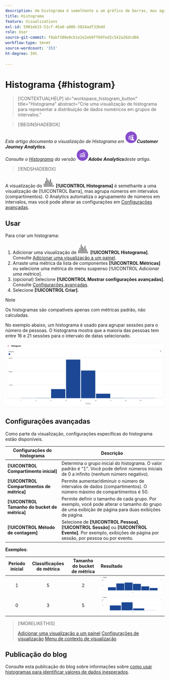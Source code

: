 ```yaml
---
description: Um histograma é semelhante a um gráfico de barras, mas agrupa os números em intervalos (grupos).
title: Histograma
feature: Visualizations
exl-id: 5901eb15-51cf-45a0-a80b-5824adf33bdd
role: User
source-git-commit: f8abf388e0cb1e2e2eb9ff69fed2c542a26dcd66
workflow-type: tm+mt
source-wordcount: '353'
ht-degree: 34%

---
```


# Histograma {#histogram}

<!-- markdownlint-disable MD034 -->

>[!CONTEXTUALHELP]
>id="workspace_histogram_button"
>title="Histograma"
>abstract="Crie uma visualização de histograma para representar a distribuição de dados numéricos em grupos de intervalos."

<!-- markdownlint-enable MD034 -->


>[!BEGINSHADEBOX]

*Este artigo documenta a visualização de Histograma em ![CustomerJourneyAnalytics](/help/assets/icons/CustomerJourneyAnalytics.svg)**Customer Journey Analytics**.<br/>Consulte o [Histograma](https://experienceleague.adobe.com/en/docs/analytics/analyze/analysis-workspace/visualizations/histogram) da versão ![AdobeAnalytics](/help/assets/icons/AdobeAnalytics.svg)**Adobe Analytics**deste artigo.*

>[!ENDSHADEBOX]


A visualização do ![Histograma](/help/assets/icons/Histogram.svg) **[!UICONTROL Histograma]** é semelhante a uma visualização de [!UICONTROL Barra], mas agrupa números em intervalos (compartimentos). O Analytics automatiza o agrupamento de números em intervalos, mas você pode alterar as configurações em [Configurações avançadas](#advanced-settings).

## Usar

Para criar um histograma:

1. Adicionar uma visualização de ![Histograma](/help/assets/icons/Histogram.svg) **[!UICONTROL Histograma]**. Consulte [Adicionar uma visualização a um painel](freeform-analysis-visualizations.md#add-visualizations-to-a-panel).
1. Arraste uma métrica da lista de componentes **[!UICONTROL Métricas]** ou selecione uma métrica do menu suspenso [!UICONTROL *Adicionar uma métrica*].
1. (opcional) Selecione **[!UICONTROL Mostrar configurações avançadas]**. Consulte [Configurações avançadas](#advanced-settings).
1. Selecione **[!UICONTROL Criar]**.

>[!NOTE]
>
>Os histogramas são compatíveis apenas com métricas padrão, não calculadas.

No exemplo abaixo, um histograma é usado para agrupar sessões para o número de pessoas. O histograma mostra que a maioria das pessoas tem entre 16 e 21 sessões para o intervalo de datas selecionado.

![](assets/histogram.png)

## Configurações avançadas

Como parte da visualização, configurações específicas do histograma estão disponíveis.

| Configurações do histograma | Descrição |
|---|---|
| **[!UICONTROL Compartimento inicial]** | Determina o grupo inicial do histograma. O valor padrão é “1”. Você pode definir números iniciais de 0 a infinito (nenhum número negativo). |
| **[!UICONTROL Compartimentos de métrica]** | Permite aumentar/diminuir o número de intervalos de dados (compartimentos). O número máximo de compartimentos é 50. |
| **[!UICONTROL Tamanho do bucket de métrica]** | Permite definir o tamanho de cada grupo. Por exemplo, você pode alterar o tamanho do grupo de uma exibição de página para duas exibições de página. |
| **[!UICONTROL Método de contagem]** | Selecione de **[!UICONTROL Pessoa]**, **[!UICONTROL Sessão]** ou **[!UICONTROL Evento]**. Por exemplo, exibições de página por sessão, por pessoa ou por evento. |

<!--Russ or Meike - Check Hit Type link above. -->

**Exemplos**:

| Período inicial | Classificações de métrica | Tamanho do bucket de métrica | Resultado |
|:----:|:--:|:--:|:--|
| 1 | 5 | 2 | ![Histograma, bloco inicial 1, compartimentos de métrica 5, tamanho do compartimento de métrica 2](assets/histogram-1-5-2.png) |
| 0 | 3 | 5 | ![Histograma, classificação inicial 0, classificações de métrica 3, tamanho de classificação de métrica 5](assets/histogram-0-3-5.png) |

>[!MORELIKETHIS]
>
>[Adicionar uma visualização a um painel](/help/analysis-workspace/visualizations/freeform-analysis-visualizations.md#add-visualizations-to-a-panel)
>[Configurações de visualização](/help/analysis-workspace/visualizations/freeform-analysis-visualizations.md#settings)
>[Menu de contexto de visualização](/help/analysis-workspace/visualizations/freeform-analysis-visualizations.md#context-menu)
>


## Publicação do blog

Consulte esta publicação do blog sobre informações sobre [como usar histogramas para identificar valores de dados inesperados](https://experienceleaguecommunities.adobe.com/t5/adobe-analytics-blogs/using-histograms-to-identify-unexpected-data-values/ba-p/596168).
